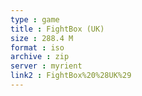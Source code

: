 ```yaml
---
type : game
title : FightBox (UK)
size : 288.4 M
format : iso
archive : zip
server : myrient
link2 : FightBox%20%28UK%29
---
```

